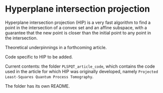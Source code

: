 # Hyperplane intersection projection

Hyperplane intersection projection (HIP) is a very fast algorithm to find a point in the intersection of a convex set and an affine subspace, with a guarantee that the new point is closer than the initial point to any point in the intersection.

Theoretical underpinnings in a forthcoming article.

Code specific to HIP to be added.

Current contents: the folder `PLSPQT_article_code`, which contains the code used in the article
for which HIP was originally developed, namely `Projected Least-Squares Quantum Process Tomography`.

The folder has its own README.
